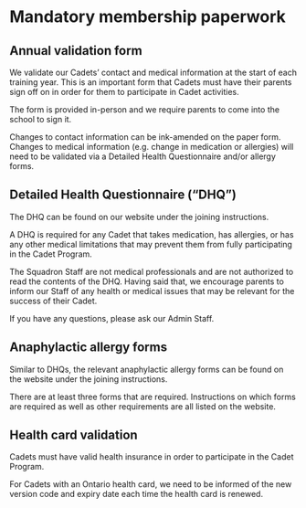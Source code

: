# Mandatory membership paperwork

## Annual validation form

We validate our Cadets’ contact and medical information at the start of each training year. This is an important form that Cadets must have their parents sign off on in order for them to participate in Cadet activities.

The form is provided in-person and we require parents to come into the school to sign it.

Changes to contact information can be ink-amended on the paper form. Changes to medical information \(e.g. change in medication or allergies\) will need to be validated via a Detailed Health Questionnaire and/or allergy forms.

## Detailed Health Questionnaire \(“DHQ”\)

The DHQ can be found on our website under the joining instructions.

A DHQ is required for any Cadet that takes medication, has allergies, or has any other medical limitations that may prevent them from fully participating in the Cadet Program.

The Squadron Staff are not medical professionals and are not authorized to read the contents of the DHQ. Having said that, we encourage parents to inform our Staff of any health or medical issues that may be relevant for the success of their Cadet.

If you have any questions, please ask our Admin Staff.

## Anaphylactic allergy forms

Similar to DHQs, the relevant anaphylactic allergy forms can be found on the website under the joining instructions.

There are at least three forms that are required. Instructions on which forms are required as well as other requirements are all listed on the website.

## Health card validation

Cadets must have valid health insurance in order to participate in the Cadet Program.

For Cadets with an Ontario health card, we need to be informed of the new version code and expiry date each time the health card is renewed.

